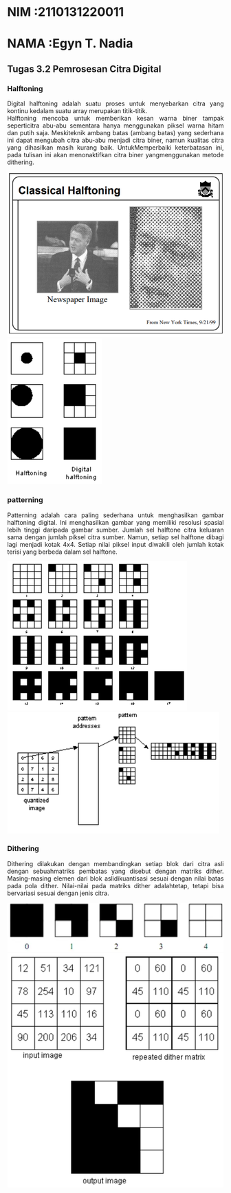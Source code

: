 # NIM   :2110131220011
# NAMA  :Egyn T. Nadia

## Tugas 3.2 Pemrosesan Citra Digital

<h3><b> Halftoning</b></h3>
<p align="justify">Digital halftoning adalah suatu proses untuk menyebarkan citra yang kontinu kedalam suatu array merupakan titik-titik.<br>
Halftoning mencoba untuk memberikan kesan warna biner tampak seperticitra abu-abu sementara hanya menggunakan piksel warna hitam dan putih saja. Meskiteknik ambang batas (ambang batas) yang sederhana ini dapat mengubah citra abu-abu menjadi citra biner, namun kualitas citra yang dihasilkan masih kurang baik. UntukMemperbaiki keterbatasan ini, pada tulisan ini akan menonaktifkan citra biner yangmenggunakan metode dithering.</p>

<p align = "justify">

![halftoning](halftoning.png)
![halftoning](halftoning2.png)

</p>

<h3><b> patterning</b></h3>
<p align="justify">Patterning adalah cara paling sederhana untuk menghasilkan gambar halftoning digital. Ini menghasilkan gambar yang memiliki resolusi spasial lebih tinggi daripada gambar sumber. Jumlah sel halftone citra keluaran sama dengan jumlah piksel citra sumber. Namun, setiap sel halftone dibagi lagi menjadi kotak 4x4. Setiap nilai piksel input diwakili oleh jumlah kotak terisi yang berbeda dalam sel halftone.</p>

<p align = "justify">

![patterning](patterning.png)
![patterning](patterning2.png)

</p>

<h3><b>Dithering</b></h3>
<p align="justify">Dithering dilakukan dengan membandingkan setiap blok dari citra asli dengan sebuahmatriks pembatas yang disebut dengan matriks dither. Masing-masing elemen dari blok aslidikuantisasi sesuai dengan nilai batas pada pola dither. Nilai-nilai pada matriks dither adalahtetap, tetapi bisa bervariasi sesuai dengan jenis citra.</p>

<p align = "justify">

![dithering1](dithering.png)
![dithering2](dithering2.png)

</p>
